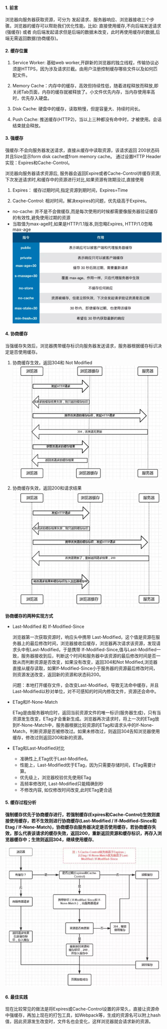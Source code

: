 
#### 1. 前言

浏览器向服务器获取资源，可分为 发起请求、服务器响应、浏览器接收三个步骤。浏览器的缓存可以帮助我们优化性能。比如: 直接使用缓存,不向后端发送请求(强缓存) 或者 向后端发起请求但是后端的数据未改变，此时再使用缓存的数据,后端无需返回数据(协商缓存)。

#### 2. 缓存位置
1. Service Worker: 基础web worker,开辟新的浏览器的独立线程，传输协议必须是HTTPS，因为涉及请求拦截。由用户注册控制缓存哪些文件以及如何匹配文件。

2. Memory Cache：内存中的缓存，高效但持续性低，随着进程释放而释放,即关闭Tab页面，内存的缓存就被释放了。小文件优先内存，当内存使用率高时，优先存入硬盘。

3. Disk Cache: 硬盘中的缓存，读取稍慢，但是容量大、持续时间长。

4. Push Cache: 推送缓存(HTTP2)，当以上三种都没有命中时，才被使用。会话结束就会释放。


#### 3. 强缓存
强缓存:不会向服务器发送请求，直接从缓存中读取资源，该请求返回 200状态码并且Size显示form disk cache或from memory cache。 通过设置HTTP Header实现：Expires和Cache-Control。

浏览器向服务器请求资源后, 服务器会返回Expire或者Cache-Control并缓存资源, 下次发送请求时,和缓存中的资源进行对比,如果资源有效期没过,直接使用

1. Expires： 缓存过期时间,指定资源到期时间，Expires=Time

2. Cache-Control: 相对时间，解决expires的问题，优先级高于Expires。
  - no-cache: 并不是不会做缓存,而是每次使用的时候都需要像服务器验证缓存的有效性,避免使用过期的资源
  - 当取值为max-age时,如果是HTTP/1.1版本,则忽略Expires, HTTP/1.0忽略max-age
![](images/0.jpg)

#### 4. 协商缓存
当强缓存失效后，浏览器携带缓存标识向服务器发送请求，服务器根据缓存标识决定是否使用缓存。

1. 协商缓存生效，返回304和 Not Modified
![](images/1.png)

2. 协商缓存失效，返回200和请求结果
![](images/2.png)

**协商缓存的两种实现方式**

- Last-Modified 和 If-Modified-Since

  浏览器第一次获取资源时，响应头中携带 Last-Modified，这个值是资源在服务器上的最后修改时间，浏览器接收后缓存，浏览器再次请求该资源，发现请求头中有Last-Modified，于是携带 If-Modified-Since,值与Last-Modified一致，服务器接收到后，判断这个时间和服务器中该资源的最后修改时间是否一致从而判断资源是否改变，如果没有改变，返回304和Not Modified,浏览器直接从缓存读取，如果If-Modified-Since小于服务器的资源最后修改时间，则资源发送改变，返回新的资源和状态码200。

  问题：本地打开缓存文件，会改变Last-Modified，导致无法命中缓存，并且Last-Modified以秒对单位，对不可感知的时间内修改文件，资源还会命中。

- ETag和If-None-Match

  ETag是由服务器响应时，返回当前资源文件的唯一标识(服务器生成)，只有当资源发生改变，ETag才会重新生成。浏览器再次请求时，将上一次的ETag放到If-None-Match中，服务器根据比较资源的ETag和请求头中的If-None-Match，判断资源是否被修改过。如果未修改过，则返回304告知浏览器使用缓存，修改过则返回200和新的资源。

- ETag和Last-Modified对比

  - 准确性上,ETag优于Last-Modified。
  - 性能上，Last-Modified优于ETag，因为只需要存储时间，ETag需要计算。
  - 优先级上，浏览器校验优先使用ETag
  - 高频率修改时, Last-Modified只能精确到秒
  - 不修改内容, 如仅修改时间改变,此时ETag更合适

#### 5. 缓存过程分析

**强制缓存优先于协商缓存进行，若强制缓存(Expires和Cache-Control)生效则直接使用缓存，若不生效则进行协商缓存(Last-Modified / If-Modified-Since和Etag / If-None-Match)，协商缓存由服务器决定是否使用缓存，若协商缓存失效，那么代表该请求的缓存失效，返回200，重新返回资源和缓存标识，再存入浏览器缓存中；生效则返回304，继续使用缓存**。

![](images/3.png)

#### 6. 最佳实践
现在比较常见的做法是将Expires或Cache-Control设置的非常久，直接让资源命中强缓存，再加上现在的打包工具，如Webpack等，生成的资源名可以附上hash值，因此资源发生改变时，文件名也会变化，这样浏览器就会请求新的资源。

